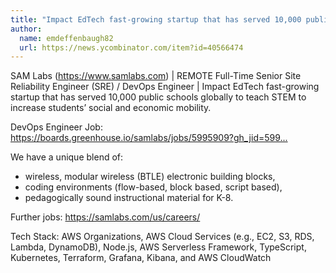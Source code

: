 ```yaml
---
title: "Impact EdTech fast-growing startup that has served 10,000 public schools globally to teach STEM to increase students’ social and economic mobility."
author:
  name: emdeffenbaugh82
  url: https://news.ycombinator.com/item?id=40566474
---
```

SAM Labs (<a href="https:&#x2F;&#x2F;www.samlabs.com" rel="nofollow">https:&#x2F;&#x2F;www.samlabs.com</a>) | REMOTE Full-Time Senior Site Reliability Engineer (SRE) &#x2F; DevOps Engineer | Impact EdTech fast-growing startup that has served 10,000 public schools globally to teach STEM to increase students’ social and economic mobility.

DevOps Engineer Job: <a href="https:&#x2F;&#x2F;boards.greenhouse.io&#x2F;samlabs&#x2F;jobs&#x2F;5995909?gh_jid=5995909" rel="nofollow">https:&#x2F;&#x2F;boards.greenhouse.io&#x2F;samlabs&#x2F;jobs&#x2F;5995909?gh_jid=599...</a>

We have a unique blend of:
- wireless, modular wireless (BTLE) electronic building blocks,
- coding environments (flow-based, block based, script based), 
- pedagogically sound instructional material for K-8.

Further jobs: <a href="https:&#x2F;&#x2F;samlabs.com&#x2F;us&#x2F;careers&#x2F;" rel="nofollow">https:&#x2F;&#x2F;samlabs.com&#x2F;us&#x2F;careers&#x2F;</a>

Tech Stack: AWS Organizations, AWS Cloud Services (e.g., EC2, S3, RDS, Lambda, DynamoDB), Node.js, AWS Serverless Framework, TypeScript, Kubernetes, Terraform, Grafana, Kibana, and AWS CloudWatch
